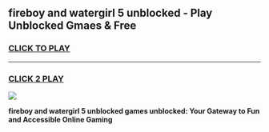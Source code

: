 
## fireboy and watergirl 5 unblocked - Play Unblocked Gmaes & Free
<h3>
<a href="https://news.freeplayer.one?title=fireboy_and_watergirl_5_unblocked&ref=23F">CLICK TO PLAY</a></h3>
<hr>

<h3>
<a href="https://news.freeplayer.one?title=fireboy_and_watergirl_5_unblocked&ref=23F">CLICK 2 PLAY</a>
  
</h3>

<a href="https://news.freeplayer.one?title=fireboy_and_watergirl_5_unblocked&ref=23F/"><img src="https://clearcache.store/games.png"></a>


**fireboy and watergirl 5 unblocked games unblocked: Your Gateway to Fun and Accessible Online Gaming**
